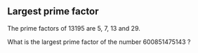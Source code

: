## Largest prime factor


The prime factors of 13195 are 5, 7, 13 and 29.

What is the largest prime factor of the number 600851475143 ?

